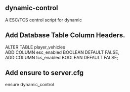 ## dynamic-control
A ESC/TCS control script for dynamic

## Add Database Table Column Headers.
ALTER TABLE player_vehicles<br/>
ADD COLUMN esc_enabled BOOLEAN DEFAULT FALSE,<br/>
ADD COLUMN tcs_enabled BOOLEAN DEFAULT FALSE;<br/>

## Add ensure to server.cfg
ensure dynamic_control
